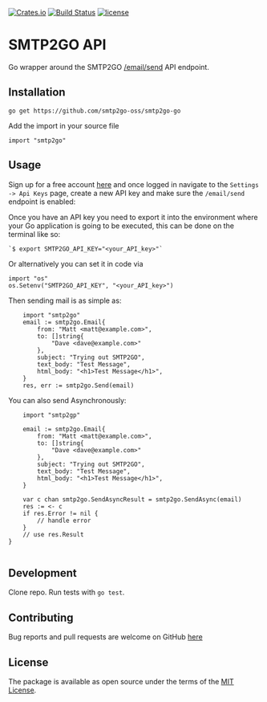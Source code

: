 [![Crates.io](https://img.shields.io/crates/v/smtp2go.svg)](https://crates.io/crates/smtp2go)
[![Build Status](https://travis-ci.org/smtp2go-oss/smtp2go-go.svg?branch=master)](https://travis-ci.org/smtp2go-oss/smtp2go-go)
[![license](https://img.shields.io/github/license/smtp2go-oss/smtp2go-go.svg)]()

# SMTP2GO API

Go wrapper around the SMTP2GO [/email/send](https://apidoc.smtp2go.com/documentation/#/POST%20/email/send) API endpoint.

## Installation

`go get https://github.com/smtp2go-oss/smtp2go-go`

Add the import in your source file

`import "smtp2go"`

## Usage

Sign up for a free account [here](https://www.smtp2go.com/pricing) and once logged in navigate
to the `Settings -> Api Keys` page, create a new API key and make sure the `/email/send` endpoint
is enabled:

Once you have an API key you need to export it into the environment where your Go application is
going to be executed, this can be done on the terminal like so:

    `$ export SMTP2GO_API_KEY="<your_API_key>"`

Or alternatively you can set it in code via

```
import "os"
os.Setenv("SMTP2GO_API_KEY", "<your_API_key>")
```

Then sending mail is as simple as:

```
	import "smtp2go"
	email := smtp2go.Email{
		from: "Matt <matt@example.com>",
		to: []string{
			"Dave <dave@example.com>"
		},
		subject: "Trying out SMTP2GO",
		text_body: "Test Message",
		html_body: "<h1>Test Message</h1>",
	}
	res, err := smtp2go.Send(email)

```

You can also send Asynchronously:

```
	import "smtp2gp"

	email := smtp2go.Email{
		from: "Matt <matt@example.com>",
		to: []string{
			"Dave <dave@example.com>"
		},
		subject: "Trying out SMTP2GO",
		text_body: "Test Message",
		html_body: "<h1>Test Message</h1>",
	}

	var c chan smtp2go.SendAsyncResult = smtp2go.SendAsync(email)
	res := <- c
	if res.Error != nil {
		// handle error
	}
	// use res.Result 
}


```

## Development

Clone repo. Run tests with `go test`.

## Contributing

Bug reports and pull requests are welcome on GitHub [here](https://github.com/smtp2go-oss/smtp2go-go)

## License

The package is available as open source under the terms of the [MIT License](http://opensource.org/licenses/MIT).